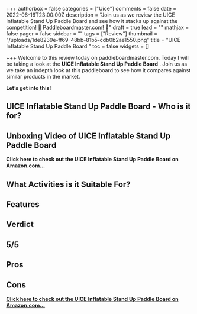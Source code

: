 +++
authorbox = false
categories = ["Uice"]
comments = false
date = 2022-06-16T23:00:00Z
description = "Join us as we review the UICE Inflatable Stand Up Paddle Board  and see how it stacks up against the competition! 🛶 Paddleboardmaster.com! 🛶"
draft = true
lead = ""
mathjax = false
pager = false
sidebar = ""
tags = ["Review"]
thumbnail = "/uploads/1de8239e-ff69-48bb-81b5-cdb0b2ae1550.png"
title = "UICE Inflatable Stand Up Paddle Board "
toc = false
widgets = []

+++
Welcome to this review today on paddleboardmaster.com.  Today I will be taking a look at the **UICE Inflatable Stand Up Paddle Board** . Join us as we take an indepth look at this paddleboard to see how it compares against similar products in the market.

**Let’s get into this!**

## UICE Inflatable Stand Up Paddle Board - Who is it for?

## Unboxing Video of UICE Inflatable Stand Up Paddle Board

**Click here to check out the UICE Inflatable Stand Up Paddle Board on Amazon.com...**

## What Activities is it Suitable For?

## Features

## Verdict

## 5/5

## Pros

## Cons

[**Click here to check out the UICE Inflatable Stand Up Paddle Board on Amazon.com...**](#)